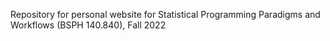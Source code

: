Repository for personal website for Statistical Programming Paradigms and Workflows (BSPH 140.840), Fall 2022
